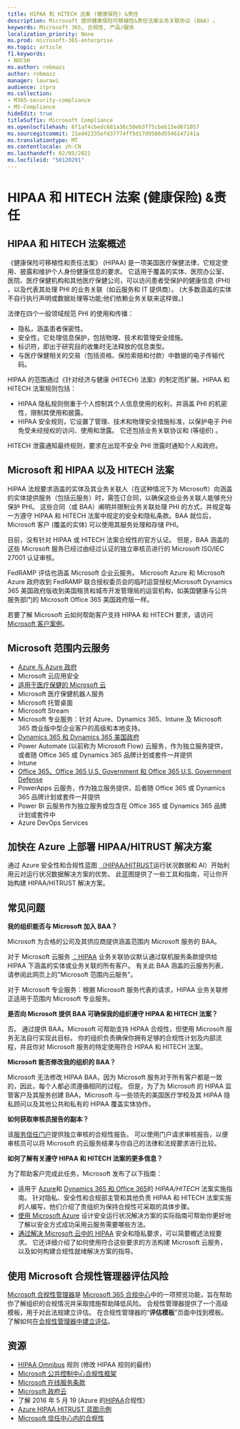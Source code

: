 ```yaml
---
title: HIPAA 和 HITECH 法案 (健康保险) &责任
description: Microsoft 提供健康保险可移植性&责任法案业务关联协议 (BAA) 。
keywords: Microsoft 365, 合规性, 产品/服务
localization_priority: None
ms.prod: microsoft-365-enterprise
ms.topic: article
f1.keywords:
- NOCSH
ms.author: robmazz
author: robmazz
manager: laurawi
audience: itpro
ms.collection:
- M365-security-compliance
- MS-Compliance
hideEdit: true
titleSuffix: Microsoft Compliance
ms.openlocfilehash: 6f1af4cbedc681a36c50eb3f75cbeb13ed671057
ms.sourcegitcommit: 21ed42335efd37774ff5d17d9586d5546147241a
ms.translationtype: MT
ms.contentlocale: zh-CN
ms.lasthandoff: 02/05/2021
ms.locfileid: "50120291"
---
```

# <a name="health-insurance-portability-and-accountability-hipaa--hitech-acts"></a>HIPAA 和 HITECH 法案 (健康保险) &责任

## <a name="hipaa-and-the-hitech-act-overview"></a>HIPAA 和 HITECH 法案概述

《健康保险可移植性和责任法案》 (HIPAA) 是一项美国医疗保健法律，它规定使用、披露和维护个人身份健康信息的要求。 它适用于覆盖的实体、医院办公室、医院、医疗保健机构和其他医疗保健公司，可以访问患者受保护的健康信息 (PHI) ，以及代表其处理 PHI 的业务关联（如云服务和 IT 提供商）。  (大多数涵盖的实体不自行执行声明或数据处理等功能;他们依赖业务关联来这样做。) 

法律在四个一般领域规范 PHI 的使用和传播：

- 隐私，涵盖患者保密性。
- 安全性，它处理信息保护，包括物理、技术和管理安全措施。
- 标识符，即出于研究目的收集时无法释放的信息类型。
- 与医疗保健相关的交易（包括资格、保险索赔和付款）中数据的电子传输代码。

HIPAA 的范围通过《针对经济与健康 (HITECH) 法案》的制定而扩展。HIPAA 和 HITECH 法案规则包括：

- HIPAA 隐私规则侧重于个人控制其个人信息使用的权利，并涵盖 PHI 的机密性，限制其使用和披露。
- HIPAA 安全规则，它设置了管理、技术和物理安全措施标准，以保护电子 PHI 免受未经授权的访问、使用和泄露。 它还包括业务关联协议和 (等组织) 。

HITECH 泄露通知最终规则，要求在出现不安全 PHI 泄露时通知个人和政府。

## <a name="microsoft-and-hipaa-and-the-hitech-act"></a>Microsoft 和 HIPAA 以及 HITECH 法案

HIPAA 法规要求涵盖的实体及其业务关联人（在这种情况下为 Microsoft）向涵盖的实体提供服务（包括云服务）时，需签订合同，以确保这些业务关联人能够充分保护 PHI。 这些合同（或 BAA）阐明并限制业务关联处理 PHI 的方式，并规定每一方遵守 HIPAA 和 HITECH 法案中规定的安全和隐私条款。BAA 就位后，Microsoft 客户 (覆盖的实体) 可以使用其服务处理和存储 PHI。

目前，没有针对 HIPAA 或 HITECH 法案合规性的官方认证。 但是，BAA 涵盖的这些 Microsoft 服务已经过由经过认证的独立审核员进行的 Microsoft ISO/IEC 27001 认证审核。

FedRAMP 评估也涵盖 Microsoft 企业云服务。 Microsoft Azure 和 Microsoft Azure 政府收到 FedRAMP 联合授权委员会的临时运营授权;Microsoft Dynamics 365 美国政府版收到美国租赁和城市开发管理局的运营机构，如美国健康与公共服务部门的 Microsoft Office 365 美国政府版一样。

若要了解 Microsoft 云如何帮助客户支持 HIPAA 和 HITECH 要求，请访问 [Microsoft 客户案例](https://customers.microsoft.com)。

## <a name="microsoft-in-scope-cloud-services"></a>Microsoft 范围内云服务

- [Azure 与 Azure 政府](https://aka.ms/AzureCompliance)
- Microsoft 云应用安全
- [适用于医疗保健的 Microsoft 云](https://aka.ms/MicrosoftCloudforHealthcareCompliance)
- Microsoft 医疗保健机器人服务
- Microsoft 托管桌面
- Microsoft Stream
- Microsoft 专业服务：针对 Azure、Dynamics 365、Intune 及 Microsoft 365 商业版中型企业客户的高级和本地支持。
- [Dynamics 365 和 Dynamics 365 美国政府](https://aka.ms/d365-compliance-list)
- Power Automate (以前称为 Microsoft Flow) 云服务，作为独立服务提供，或者随 Office 365 或 Dynamics 365 品牌计划或套件一并提供
- Intune
- [Office 365、Office 365 U.S. Government 和 Office 365 U.S. Government Defense](https://go.microsoft.com/fwlink/p/?LinkID=2077751)
- PowerApps 云服务，作为独立服务提供，后者随 Office 365 或 Dynamics 365 品牌计划或套件一并提供
- Power BI 云服务作为独立服务或包含在 Office 365 或 Dynamics 365 品牌计划或套件中
- Azure DevOps Services

## <a name="accelerate-your-deployment-of-hipaahitrust-solutions-on-azure"></a>加快在 Azure 上部署 HIPAA/HITRUST 解决方案

通过 Azure 安全性和合规性蓝图 [（HIPAA/HITRUST](/azure/governance/blueprints/samples/hipaa-hitrust-9-2)运行状况数据和 AI）开始利用云对运行状况数据解决方案的优势。 此蓝图提供了一些工具和指南，可让你开始构建 HIPAA/HITRUST 解决方案。

## <a name="frequently-asked-questions"></a>常见问题

**我的组织能否与 Microsoft 加入 BAA？**

Microsoft 为合格的公司及其供应商提供涵盖范围内 Microsoft 服务的 BAA。

对于 Microsoft 云服务 [：HIPAA](https://aka.ms/BAA) 业务关联协议默认通过联机服务条款提供给 HIPAA 下涵盖的实体或业务关联的所有客户。 有关此 BAA 涵盖的云服务列表，请参阅此网页上的"Microsoft 范围内云服务"。

对于 Microsoft 专业服务：根据 Microsoft 服务代表的请求，HIPAA 业务关联修正适用于范围内 Microsoft 专业服务。

**是否向 Microsoft 提供 BAA 可确保我的组织遵守 HIPAA 和 HITECH 法案？**

否。 通过提供 BAA，Microsoft 可帮助支持 HIPAA 合规性，但使用 Microsoft 服务无法自行实现此目标。 你的组织负责确保你拥有足够的合规性计划及内部流程，并且你对 Microsoft 服务的特定使用符合 HIPAA 和 HITECH 法案。

**Microsoft 能否修改我的组织的 BAA？**

Microsoft 无法修改 HIPAA BAA，因为 Microsoft 服务对于所有客户都是一致的，因此，每个人都必须遵循相同的过程。 但是，为了为 Microsoft 的 HIPAA 监管客户及其服务创建 BAA，Microsoft 与一些领先的美国医疗学校及其 HIPAA 隐私顾问以及其他公共和私有的 HIPAA 覆盖实体协作。

**如何获取审核员报告的副本？**

该[服务信任门户](https://www.microsoft.com/trustcenter/STP/default.aspx)提供独立审核的合规性报告。 可以使用门户请求审核报告，以便审核员可以将 Microsoft 的云服务结果与你自己的法律和法规要求进行比较。

**如何了解有关遵守 HIPAA 和 HITECH 法案的更多信息？**

为了帮助客户完成此任务，Microsoft 发布了以下指南：

- 适用于 [Azure](/azure/governance/blueprints/samples/hipaa-hitrust/)和 [Dynamics 365 和 Office 365](https://go.microsoft.com/fwlink/?LinkID=257510)的 *HIPAA/HITECH* 法案实施指南。 针对隐私、安全性和合规部主管和其他负责 HIPAA 和 HITECH 法案实施的人编写，他们介绍了贵组织为保持合规性可采取的具体步骤。
- [使用 Microsoft Azure](https://aka.ms/azureindustrysecurity) 设计安全运行状况解决方案的实际指南可帮助你更好地了解以安全方式成功采用云服务需要哪些方法。
- [通过解决 Microsoft 云中的 HIPAA](https://smb.blob.core.windows.net/smbproduction/Content/Microsoft_Cloud_Healthcare_HIPAA_Security_Privacy.pdf) 安全和隐私要求，可以简要概述法规要求。 它还详细介绍了如何使用符合这些要求的方法构建 Microsoft 云服务，以及如何构建合规性就绪解决方案的指导。

## <a name="use-microsoft-compliance-manager-to-assess-your-risk"></a>使用 Microsoft 合规性管理器评估风险

[Microsoft 合规性管理器](/microsoft-365/compliance/compliance-manager)是 [Microsoft 365 合规中心](/microsoft-365/compliance/microsoft-365-compliance-center)中的一项预览功能，旨在帮助你了解组织的合规情况并采取措施帮助降低风险。 合规性管理器提供了一个高级模板，用于对此法规建立评估。 在合规性管理器的“**评估模板**”页面中找到模板。 了解如何[在合规性管理器中建立评估](/microsoft-365/compliance/compliance-manager-assessments)。

## <a name="resources"></a>资源

- [HIPAA Omnibus](https://aka.ms/HIPAA-omnibus) 规则 (修改 HIPAA 规则的最终) 
- [Microsoft 公共控制中心合规性框架](https://www.microsoft.com/trustcenter/common-controls-hub)
- [Microsoft 在线服务条款](https://aka.ms/Online-Services-Terms)
- [Microsoft 政府云](https://go.microsoft.com/fwlink/p/?linkid=2087246)
- 了解 2016 年 5 月 19 (Azure 的[HIPAA](https://www.youtube.com/embed/6ptdye1LZ5k?autoplay=0)合规性) 
- [Azure HIPAA HITRUST 蓝图示例](/azure/governance/blueprints/samples/hipaa-hitrust/)
- [Microsoft 信任中心内的合规性](https://www.microsoft.com/trust-center/compliance/compliance-overview)
